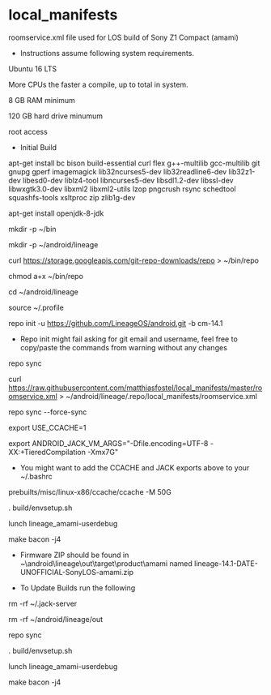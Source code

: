 # local_manifests
roomservice.xml file used for LOS build of Sony Z1 Compact (amami)

* Instructions assume following system requirements.

Ubuntu 16 LTS

More CPUs the faster a compile, up to total in system.

8 GB RAM minimum

120 GB hard drive minumum

root access

* Initial Build

apt-get install bc bison build-essential curl flex g++-multilib gcc-multilib git gnupg gperf imagemagick lib32ncurses5-dev lib32readline6-dev lib32z1-dev libesd0-dev liblz4-tool libncurses5-dev libsdl1.2-dev libssl-dev libwxgtk3.0-dev libxml2 libxml2-utils lzop pngcrush rsync schedtool squashfs-tools xsltproc zip zlib1g-dev

apt-get install openjdk-8-jdk

mkdir -p ~/bin

mkdir -p ~/android/lineage

curl https://storage.googleapis.com/git-repo-downloads/repo > ~/bin/repo

chmod a+x ~/bin/repo

cd ~/android/lineage

source ~/.profile

repo init -u https://github.com/LineageOS/android.git -b cm-14.1

* Repo init might fail asking for git email and username, feel free to copy/paste the commands from warning without any changes

repo sync

curl https://raw.githubusercontent.com/matthiasfostel/local_manifests/master/roomservice.xml > ~/android/lineage/.repo/local_manifests/roomservice.xml

repo sync --force-sync

export USE_CCACHE=1

export ANDROID_JACK_VM_ARGS="-Dfile.encoding=UTF-8 -XX:+TieredCompilation -Xmx7G"

* You might want to add the CCACHE and JACK exports above to your ~/.bashrc

prebuilts/misc/linux-x86/ccache/ccache -M 50G

. build/envsetup.sh

lunch lineage_amami-userdebug

make bacon -j4

* Firmware ZIP should be found in ~\android\lineage\out\target\product\amami named lineage-14.1-DATE-UNOFFICIAL-SonyLOS-amami.zip

* To Update Builds run the following

rm -rf ~/.jack-server

rm -rf ~/android/lineage/out

repo sync

. build/envsetup.sh

lunch lineage_amami-userdebug

make bacon -j4
